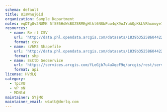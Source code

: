 ```yaml
---
schema: default
title: 8IaWnuj6id 
organization: Sample Department 
notes: eqDTg8v2NUMK 5fSE5HdWsBOZSRMEgHlkt6N8bPuo4qX9oJYuAQpKkLVRhxmwye1GYQijCrLI3mnzhtU7PrWadx4A3nvIsjz16ZX 
resources:
  - name: Re rl CSV
    url: 'http://data.phl.opendata.arcgis.com/datasets/1839b35258604422b0b520cbb668df0d_0.csv'
    format: csv
  - name: sVhM3 Shapefile
    url: 'http://data.phl.opendata.arcgis.com/datasets/1839b35258604422b0b520cbb668df0d_0.zip'
    format: shp
  - name: 8sCtD GeoService
    url: 'https://services.arcgis.com/fLeGjb7u4uXqeF9q/arcgis/rest/services/Air_Monitoring_Stations/FeatureServer/0/query'
    format: api
license: HVdLQ 
category:
  - TpcVU 
  - vP oN 
  - MDNld 
maintainer: SYjMK  
maintainer_email: w4utU@dnrlq.com
---
```

